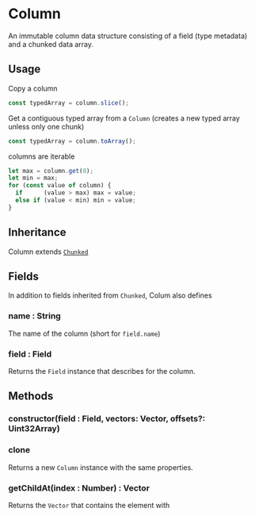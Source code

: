 # Column

An immutable column data structure consisting of a field (type metadata) and a chunked data array.

## Usage

Copy a column
```js
const typedArray = column.slice();
```

Get a contiguous typed array from a `Column` (creates a new typed array unless only one chunk)
```js
const typedArray = column.toArray();
```

columns are iterable
```js
let max = column.get(0);
let min = max;
for (const value of column) {
  if      (value > max) max = value;
  else if (value < min) min = value;
}
```


## Inheritance

Column extends [`Chunked`](/docs/arrowjs/api-reference/chunked)


## Fields

In addition to fields inherited from `Chunked`, Colum also defines

### name : String

The name of the column (short for `field.name`)

### field : Field

Returns the `Field` instance that describes for the column.


## Methods


### constructor(field : Field, vectors: Vector, offsets?: Uint32Array)


### clone

Returns a new `Column` instance with the same properties.


### getChildAt(index : Number) : Vector

Returns the `Vector` that contains the element with 
